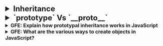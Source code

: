 
<details >
 <summary style="font-size: x-large; font-weight: bold">Inheritance</summary>


1. #### Inheritance using `Classes`

```javascript
class Person {
  talk() {
    return 'Talking';
  }
}

const me = new Person();
const you = new Person();
me.talk(); // Talking
you.talk(); // Talking

// To update the function for both instances you only have to do it once:
Person.prototype.talk = function () {
  return 'New and improved Talking';
}; 
```

2. Inheritance using a `Constructor Function`

```javascript
function Person() {};
Person.prototype.talk = function () {
  return 'Talking';
}

const me = new Person();
const you = new Person();
me.talk(); // Talking
you.talk(); // Talking
```

3. **Prototypal Inheritance:** Inheritance using `pure objects with Object.create`

```javascript
const person = {
  talk() {
    return 'Talking';
  }
}
const me = Object.create(person);
me.talk(); // Talking
```
Note: Using Object.create to build the inheritance chain is no longer recommended. Use Object.setPrototypeOf instead.

4. Inheritance using `pure objects with Object.setPrototypeOf`

```javascript
const person = {}
person.__proto__.talk = function (){
  return 'Talking';
}
const me = {};
Object.setPrototypeOf(me, person);
me.talk(); // Talking
```

5. Extending a Class using `extends`
```javascript
class Person {
  talk() {
    return 'talking';
  }
}

class SuperHuman extends Person {
  fly() {
    return 'flying';
  }
}
const me = new Person();
console.log(me.talk); // talk exists
console.log(me.fly); // fly does NOT exists

const you = new SuperHuman();
console.log(you.fly); // fly exists
console.log(you.talk); // talk also exists!
```

Important caveat

1. `Properties vs. Methods`

![img.png](images/img.png)

Anything that is not defined as `method` will not change for child instances
even if we change it in the parent. Like in above example property `age` is not changed even
after changing `age` of parent `person`

![img_1.png](images/img_1.png)

_**`Property` is what a parent have and `Method` are what they do**_

Referred Video: https://youtu.be/1UTqFAjYx1k?si=FHSI15TwIILvqMIs


---
</details>



<details >
 <summary style="font-size: x-large; font-weight: bold">`prototype` Vs `__proto__`</summary>

### `__proto__`

Creating an Object

```javascript
//1.
const me = {};

//2.
const me = new Object();

//3. 
const me = Object.create({});
```

![img_3.png](images/img_3.png)

Every `Object` has an `__proto__` property.
![img_4.png](images/img_4.png)

1. `__proto__` in `Array`
   ![img_6.png](images/img_6.png)

2. `__proto__` in `String`
   ![img_7.png](images/img_7.png)

3. `__proto__` in `Chain of Object`
   ![img_8.png](images/img_8.png)

Creating instance of `ben` from `sina` object
![img_9.png](images/img_9.png)
![img_12.png](images/img_12.png)

![img_13.png](images/img_13.png)


### `prototype`

![img_14.png](images/img_14.png)
![img_16.png](images/img_16.png)

`prototype` does not belong to any `Object` or instances but only to `Constructor functions` or
`Classes`

![img_17.png](images/img_17.png)
![img_18.png](images/img_18.png)
![img_19.png](images/img_19.png)

![img_20.png](images/img_20.png)

We are creating instances of `me` constructor function of Object
![img_21.png](images/img_21.png)


Referred Video: https://youtu.be/1UTqFAjYx1k?si=_rYdylQi8aK3zaO6


---
</details>


<details >
 <summary style="font-size: medium; font-weight: bold">GFE: Explain how prototypal inheritance works in JavaScript</summary>

## TL;DR

Prototypical inheritance in JavaScript is a way for objects to inherit properties and methods from other objects. Every JavaScript object has a special hidden property called `[[Prototype]]` (commonly accessed via `__proto__` or using `Object.getPrototypeOf()`) that is a reference to another object, which is called the object's "prototype".

When a property is accessed on an object and if the property is not found on that object, the JavaScript engine looks at the object's `__proto__`, and the `__proto__`'s `__proto__` and so on, until it finds the property defined on one of the `__proto__`s or until it reaches the end of the prototype chain.

This behavior simulates classical inheritance, but it is really more of [delegation than inheritance](https://davidwalsh.name/javascript-objects).

Here's an example of prototypal inheritance:

```js live
// Parent object constructor.
function Animal(name) {
  this.name = name;
}

// Add a method to the parent object's prototype.
Animal.prototype.makeSound = function () {
  console.log('The ' + this.constructor.name + ' makes a sound.');
};

// Child object constructor.
function Dog(name) {
  Animal.call(this, name); // Call the parent constructor.
}

// Set the child object's prototype to be the parent's prototype.
Object.setPrototypeOf(Dog.prototype, Animal.prototype);

// Add a method to the child object's prototype.
Dog.prototype.bark = function () {
  console.log('Woof!');
};

// Create a new instance of Dog.
const bolt = new Dog('Bolt');

// Call methods on the child object.
console.log(bolt.name); // "Bolt"
bolt.makeSound(); // "The Dog makes a sound."
bolt.bark(); // "Woof!"
```

Things to note are:

- `.makeSound` is not defined on `Dog`, so the JavaScript engine goes up the prototype chain and finds `.makeSound` on the inherited `Animal`.
- Using `Object.create()` to build the inheritance chain is no longer recommended. Use `Object.setPrototypeOf()` instead.

---

## Prototypical Inheritance in Javascript

Prototypical inheritance is a feature in JavaScript used to create objects that inherit properties and methods from other objects. Instead of a class-based inheritance model, JavaScript uses a prototype-based model, where objects can directly inherit from other objects.

### Key Concepts

1. **Prototypes** : Every object in Javascript has a prototype, which is another object. When you create an object using an object literal or a constructor function, the new object is linked to the prototype of its constructor function or the `Object.prototype` if no prototype is specified. This is commonly referenced using `__proto__` or `[[Prototype]]`. You can also get the prototype by using inbuilt method `Object.getPrototypeOf()` and you can set the prototype of an object via `Object.setPrototypeOf()`.

```js live
// Define a constructor function
function Person(name, age) {
  this.name = name;
  this.age = age;
}

// Add a method to the prototype
Person.prototype.sayHello = function () {
  console.log(`Hello, my name is ${this.name} and I am ${this.age} years old.`);
};

// Create a new object using the constructor function
let john = new Person('John', 30);

// The new object has access to the methods defined on the prototype
john.sayHello(); // "Hello, my name is John and I am 30 years old."

// The prototype of the new object is the prototype of the constructor function
console.log(john.__proto__ === Person.prototype); // true

// You can also get the prototype using Object.getPrototypeOf()
console.log(Object.getPrototypeOf(john) === Person.prototype); // true

// You can set the prototype of an object using Object.setPrototypeOf()
let newProto = {
  sayGoodbye: function () {
    console.log(`Goodbye, my name is ${this.name}`);
  },
};

Object.setPrototypeOf(john, newProto);

// Now john has access to the methods defined on the new prototype
john.sayGoodbye(); // "Goodbye, my name is John"

// But no longer has access to the methods defined on the old prototype
console.log(john.sayHello); // undefined
```

2. **Prototype chain**: When a property or method is accessed on an object, JavaScript first looks for it on the object itself. If it doesn't find it there, it looks at the object's prototype, and then the prototype's prototype, and so on, until it either finds the property or reaches the end of the chain (i.e., `null`).

3. **Constructor functions**: JavaScript provides constructor functions to create objects. When a function is used as a constructor with the new keyword, the new object's prototype (`[[Prototype]]`) is set to the constructor's prototype property.

```js live
// Define a constructor function
function Animal(name) {
  this.name = name;
}

// Add a method to the prototype
Animal.prototype.sayName = function () {
  console.log(`My name is ${this.name}`);
};

// Define a new constructor function
function Dog(name, breed) {
  Animal.call(this, name);
  this.breed = breed;
}

// Set the prototype of Dog to be a new instance of Animal
Dog.prototype = Object.create(Animal.prototype);

// Add a method to the Dog prototype
Dog.prototype.bark = function () {
  console.log('Woof!');
};

// Create a new object using the Dog constructor function
let fido = new Dog('Fido', 'Labrador');

// The new object has access to the methods defined on its own prototype and the Animal prototype
fido.bark(); // "Woof!"
fido.sayName(); // "My name is Fido"

// If we try to access a method that doesn't exist on the Dog prototype or the Animal prototype, JavaScript will return undefined
console.log(fido.fly); // undefined
```

4. **`Object.create()`**: This method creates a new object with the specified prototype object and properties. It's a straightforward way to set up prototypical inheritance. If you create a object via `Object.create(null)` it will not inherit any properties from `Object.prototype`. This means the object will not have any built-in properties or methods like `toString()`, `hasOwnProperty()`,

```js live
// Define a prototype object
let proto = {
  greet: function () {
    console.log(`Hello, my name is ${this.name}`);
  },
};

// Use `Object.create()` to create a new object with the specified prototype
let person = Object.create(proto);
person.name = 'John';

// The new object has access to the methods defined on the prototype
person.greet(); // "Hello, my name is John"

// Check if the object has a property
console.log(person.hasOwnProperty('name')); // true

// Create an object that does not inherit from Object.prototype
let animal = Object.create(null);
animal.name = 'Rocky';

// The new object does not have any built-in properties or methods
console.log(animal.toString); // undefined
console.log(animal.hasOwnProperty); // undefined

// But you can still add and access custom properties
animal.describe = function () {
  console.log(`Name of the animal is ${this.name}`);
};

animal.describe(); // "Name of the animal is Rocky"
```

## Resources

- [Inheritance and the prototype chain | MDN](https://developer.mozilla.org/en-US/docs/Web/JavaScript/Inheritance_and_the_prototype_chain)
- [JavaScript Visualized: Prototypal Inheritance](https://dev.to/lydiahallie/javascript-visualized-prototypal-inheritance-47co)

---
</details>



<details >
 <summary style="font-size: medium; font-weight: bold">GFE: What are the various ways to create objects in JavaScript?</summary>

https://www.greatfrontend.com/questions/quiz/what-are-the-various-ways-to-create-objects-in-javascript?practice=practice&tab=quiz

## TL;DR

Creating objects in JavaScript offers several methods:

- **Object literals (`{}`)**: Simplest and most popular approach. Define key-value pairs within curly braces.
- **`Object()` constructor**: Use `new Object()` with dot notation to add properties.
- **`Object.create()`**: Create new objects using existing objects as prototypes, inheriting properties and methods.
- **Constructor functions**: Define blueprints for objects using functions, creating instances with `new`.
- **ES2015 classes**: Structured syntax similar to other languages, using `class` and `constructor` keywords.

---

## Objects in JavaScript

Creating objects in JavaScript involves several methods. Here are the various ways to create objects in JavaScript:

## Object literals (`{}`)

This is the simplest and most popular way to create objects in JavaScript. It involves defining a collection of key-value pairs within curly braces (`{}`). It can be used when you need to create a single object with a fixed set of properties.

```js live
const person = {
  firstName: 'John',
  lastName: 'Doe',
  age: 50,
  eyeColor: 'blue',
};

console.log(person); // {firstName: "John", lastName: "Doe", age: 50, eyeColor: "blue"}
```

## `Object()` constructor

This method involves using the `new` keyword with the built-in `Object` constructor to create an object. You can then add properties to the object using dot notation. It can be used when you need to create an object from a primitive value or to create an empty object.

```js live
const person = new Object();
person.firstName = 'John';
person.lastName = 'Doe';

console.log(person); // {firstName: "John", lastName: "Doe"}
```

## `Object.create()` Method

This method allows you to create a new object using an existing object as a prototype. The new object inherits properties and methods from the prototype object. It can be used when you need to create a new object with a specific prototype.

```js live
// Object.create() Method
const personPrototype = {
  greet() {
    console.log(
      `Hello, my name is ${this.name} and I'm ${this.age} years old.`,
    );
  },
};

const person = Object.create(personPrototype);
person.name = 'John';
person.age = 30;

person.greet(); // Output: Hello, my name is John and I'm 30 years old.
```

An object without a prototype can be created by doing `Object.create(null)`.

## ES2015 classes

Classes provide a more structured and familiar syntax (similar to other programming languages) for creating objects. They define a blueprint and use methods to interact with the object's properties. It can be used when you need to create complex objects with inheritance and encapsulation.

```js live
class Person {
  constructor(name, age) {
    this.name = name;
    this.age = age;
  }
  greet = function () {
    console.log(
      `Hello, my name is ${this.name} and I'm ${this.age} years old.`,
    );
  };
}

const person1 = new Person('John', 30);
const person2 = new Person('Alice', 25);

person1.greet(); // Output: Hello, my name is John and I'm 30 years old.
person2.greet(); // Output: Hello, my name is Alice and I'm 25 years old.
```

## Constructor functions

Constructor functions are used to create reusable blueprints for objects. They define the properties and behaviors shared by all objects of that type. You use the `new` keyword to create instances of the object. It can be used when you need to create multiple objects with similar properties and methods.

However, now that ES2015 classes are readily supported in modern browsers, there's little reason to use constructor functions to create objects.

```js live
// Constructor function
function Person(name, age) {
  this.name = name;
  this.age = age;
  this.greet = function () {
    console.log(
      `Hello, my name is ${this.name} and I'm ${this.age} years old.`,
    );
  };
}

const person1 = new Person('John', 30);
const person2 = new Person('Alice', 25);

person1.greet(); // Output: Hello, my name is John and I'm 30 years old.
person2.greet(); // Output: Hello, my name is Alice and I'm 25 years old.
```

## Further reading

- [`Object()` constructor | MDN](https://developer.mozilla.org/en-US/docs/Web/JavaScript/Reference/Global_Objects/Object/Object)
- [`new` keyword | MDN](https://developer.mozilla.org/en-US/docs/Web/JavaScript/Reference/Operators/new)
- [`Object.create()` | MDN](https://developer.mozilla.org/en-US/docs/Web/JavaScript/Reference/Global_Objects/Object/create)

---
</details>


